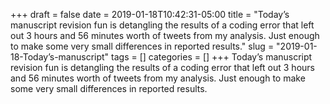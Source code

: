 +++draft = falsedate = 2019-01-18T10:42:31-05:00title = "Today’s manuscript revision fun is detangling the results of a coding error that left out 3 hours and 56 minutes worth of tweets from my analysis. Just enough to make some very small differences in reported results."slug = "2019-01-18-Today’s-manuscript"tags = []categories = []+++Today’s manuscript revision fun is detangling the results of a coding error that left out 3 hours and 56 minutes worth of tweets from my analysis. Just enough to make some very small differences in reported results.